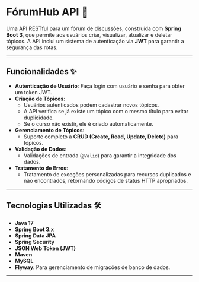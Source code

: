 # FórumHub API 🚀

Uma API RESTful para um fórum de discussões, construída com **Spring Boot 3**, que permite aos usuários criar, visualizar, atualizar e deletar tópicos. A API inclui um sistema de autenticação via **JWT** para garantir a segurança das rotas.

---

## Funcionalidades ✨

- **Autenticação de Usuário**: Faça login com usuário e senha para obter um token JWT.
- **Criação de Tópicos**:
    - Usuários autenticados podem cadastrar novos tópicos.
    - A API verifica se já existe um tópico com o mesmo título para evitar duplicidade.
    - Se o curso não existir, ele é criado automaticamente.
- **Gerenciamento de Tópicos**:
    - Suporte completo a **CRUD (Create, Read, Update, Delete)** para tópicos.
- **Validação de Dados**:
    - Validações de entrada (`@Valid`) para garantir a integridade dos dados.
- **Tratamento de Erros**:
    - Tratamento de exceções personalizadas para recursos duplicados e não encontrados, retornando códigos de status HTTP apropriados.

---

## Tecnologias Utilizadas 🛠️

- **Java 17**
- **Spring Boot 3.x**
- **Spring Data JPA**
- **Spring Security**
- **JSON Web Token (JWT)**
- **Maven**
- **MySQL**
- **Flyway**: Para gerenciamento de migrações de banco de dados.

---

